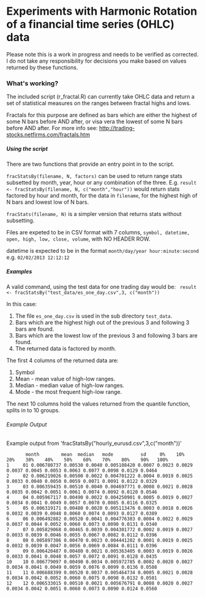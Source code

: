 # Experiments with Harmonic Rotation of a financial time series (OHLC) data

Please note this is a work in progress and needs to be verified as corrected. I do not take any responsibility for decisions you make based on values returned by these functions.

### What's working?
The included script (r_fractal.R) can currently take OHLC data and return a set of statistical measures on the ranges between fractal highs and lows.

Fractals for this purpose are defined as bars which are either the highest of some N bars before AND after, or visa vera the lowest of some N bars before AND after. For more info see: http://trading-stocks.netfirms.com/fractals.htm

##### Using the script
There are two functions that provide an entry point in to the script.

`fracStatsBy(filename, N, factors)` can be used to return range stats subsetted by month, year, hour or any combination of the three.
E.g. `result <- fracStatsBy(filename, N, c("month","hour"))` would return stats factored by hour and month, for the data in `filename`, for the highest high of N bars and lowest low of N bars.

`fracStats(filename, N)` is a simpler version that returns stats without subsetting.

Files are expeted to be in CSV format with 7 columns, ```symbol, datetime, open, high, low, close, volume```, with NO HEADER ROW.

datetime is expected to be in the format ```month/day/year hour:minute:second``` e.g. ```02/02/2013 12:12:12```

##### Examples
A valid command, using the test data for one trading day would be:
``` result <- fracStatsBy("test_data/es_one_day.csv",3, c("month"))```

In this case:

1. The file ```es_one_day.csv``` is used in the sub directory ```test_data```. 
2. Bars which are the highest high out of the previous 3 and following 3 bars are found.
3. Bars which are the lowest low of the previous 3 and following 3 bars are found.
4. The returned data is factored by month.

The first 4 columns of the returned data are:
1. Symbol
2. Mean - mean value of high-low ranges.
3. Median - median value of high-low ranges.
4. Mode - the most frequent high-low range.

The next 10 columns hold the values returned from the quantile function, splits in to 10 groups.

###### Example Output
Example output from 'fracStatsBy("hourly_eurusd.csv",3,c("month"))'

           month        mean  median   mode          sd     0%    10%    20%    30%    40%    50%    60%    70%    80%    90%   100%
    1     01 0.006780737 0.00530 0.0040 0.005108420 0.0007 0.0023 0.0029 0.0037 0.0045 0.0053 0.0063 0.0077 0.0098 0.0129 0.0464
    2     02 0.006219026 0.00500 0.0022 0.004701222 0.0004 0.0019 0.0025 0.0033 0.0040 0.0050 0.0059 0.0071 0.0091 0.0122 0.0329
    3     03 0.006359435 0.00510 0.0040 0.004697771 0.0008 0.0021 0.0028 0.0035 0.0042 0.0051 0.0061 0.0074 0.0092 0.0120 0.0546
    4     04 0.005967117 0.00490 0.0022 0.004250901 0.0005 0.0019 0.0027 0.0034 0.0041 0.0049 0.0057 0.0070 0.0085 0.0116 0.0325
    5     05 0.006319171 0.00480 0.0020 0.005113476 0.0003 0.0018 0.0026 0.0032 0.0039 0.0048 0.0060 0.0074 0.0093 0.0127 0.0389
    6     06 0.006492882 0.00520 0.0041 0.004776303 0.0004 0.0022 0.0029 0.0037 0.0044 0.0052 0.0060 0.0073 0.0090 0.0131 0.0340
    7     07 0.005829068 0.00465 0.0039 0.004301772 0.0002 0.0019 0.0027 0.0033 0.0039 0.0046 0.0055 0.0067 0.0082 0.0112 0.0396
    8     08 0.005897306 0.00470 0.0023 0.004441282 0.0001 0.0019 0.0025 0.0032 0.0039 0.0047 0.0056 0.0069 0.0084 0.0111 0.0396
    9     09 0.006420487 0.00480 0.0021 0.005363405 0.0003 0.0019 0.0026 0.0033 0.0041 0.0048 0.0057 0.0072 0.0091 0.0128 0.0435
    10    10 0.006779097 0.00490 0.0034 0.005972785 0.0002 0.0020 0.0027 0.0034 0.0041 0.0049 0.0059 0.0076 0.0099 0.0136 0.0508   
    11    11 0.006688399 0.00520 0.0037 0.005464734 0.0005 0.0021 0.0028 0.0034 0.0042 0.0052 0.0060 0.0075 0.0098 0.0132 0.0501
    12    12 0.006533015 0.00510 0.0021 0.005676791 0.0008 0.0020 0.0027 0.0034 0.0042 0.0051 0.0060 0.0073 0.0090 0.0124 0.0560
